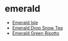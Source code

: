 # emerald

 * [Emerald Isle](index/e/emerald-isle-200461.json)
 * [Emerald Drop Snow Tea](index/e/emerald-drop-snow-tea.json)
 * [Emerald Green Risotto](index/e/emerald-green-risotto.json)
